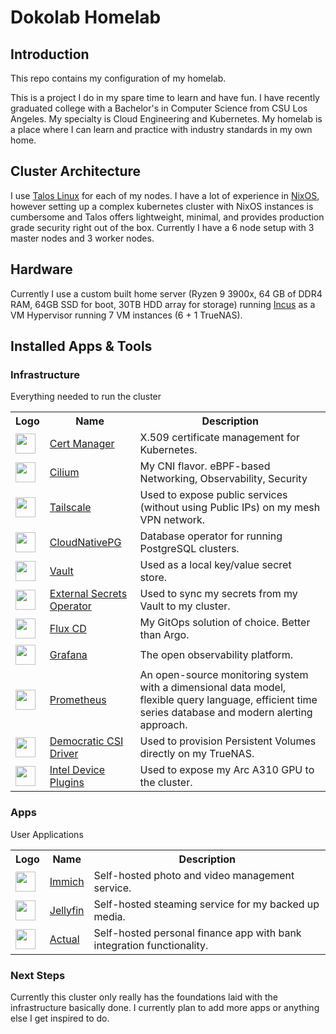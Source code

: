 # Dokolab Homelab

## Introduction
This repo contains my configuration of my homelab.

This is a project I do in my spare time to learn and have fun. I have recently graduated college with a Bachelor's in Computer Science from CSU Los Angeles. My specialty is Cloud Engineering and Kubernetes. My homelab is a place where I can learn and practice with industry standards in my own home.

## Cluster Architecture
I use [Talos Linux](https://www.talos.dev/) for each of my nodes. I have a lot of experience in [NixOS](https://nixos.org/), however setting up a complex kubernetes cluster with NixOS instances is cumbersome and Talos offers lightweight, minimal, and provides production grade security right out of the box. Currently I have a 6 node setup with 3 master nodes and 3 worker nodes.

## Hardware
Currently I use a custom built home server (Ryzen 9 3900x, 64 GB of DDR4 RAM, 64GB SSD for boot, 30TB HDD array for storage) running [Incus](https://linuxcontainers.org/incus/) as a VM Hypervisor running 7 VM instances (6 + 1 TrueNAS).




## Installed Apps & Tools
### Infrastructure
Everything needed to run the cluster
<table>
    <tr>
        <th>Logo</th>
        <th>Name</th>
        <th>Description</th>
    </tr>
    <tr>
        <td><img width="32" src="https://cdn.jsdelivr.net/gh/walkxcode/dashboard-icons/svg/cert-manager.svg"></td>
        <td><a href="https://cert-manager.io/">Cert Manager</a></td>
        <td>X.509 certificate management for Kubernetes.</td>
    </tr>
    <tr>
        <td><img width="32" src="https://cdn.jsdelivr.net/gh/homarr-labs/dashboard-icons/svg/cilium.svg"></td>
        <td><a href="https://cilium.io/">Cilium</a></td>
        <td>My CNI flavor. eBPF-based Networking, Observability, Security</td>
    </tr>
    <tr>
        <td><img width="32" src="https://is1-ssl.mzstatic.com/image/thumb/Purple221/v4/cd/61/dc/cd61dce4-ab78-64b0-95cc-14bd9dc3b11f/AppIcon-0-0-85-220-0-0-4-0-2x-0-0-0.png/1200x630bb.png"></td>
        <td><a href="https://developers.cloudflare.com/cloudflare-one/">Tailscale</a></td>
        <td>Used to expose public services (without using Public IPs) on my mesh VPN network.</td>
    </tr>
    <tr>
        <td><img width="32" src="https://cdn.jsdelivr.net/gh/homarr-labs/dashboard-icons/svg/postgresql.svg"></td>
        <td><a href="https://cloudnative-pg.io/">CloudNativePG</a></td>
        <td>Database operator for running PostgreSQL clusters.</td>
    </tr>
    <tr>
        <td><img width="32" src="https://marketplace-assets.digitalocean.com/logos/hashicorpvault.svg"></td>
        <td><a href="https://www.hashicorp.com/en/products/vault">Vault</a></td>
        <td>Used as a local key/value secret store.</td>
    </tr>
    <tr>
        <td><img width="32" src="https://external-secrets.io/latest/pictures/eso-round-logo.svg"></td>
        <td><a href="https://external-secrets.io/latest/">External Secrets Operator</a></td>
        <td>Used to sync my secrets from my Vault to my cluster.</td>
    </tr>
    <tr>
        <td><img width="32" src="https://cdn.jsdelivr.net/gh/homarr-labs/dashboard-icons/svg/flux-cd.svg"></td>
        <td><a href="https://fluxcd.io/">Flux CD</a></td>
        <td>My GitOps solution of choice. Better than Argo.</td>
    </tr>
    <tr>
        <td><img width="32" src="https://cdn.jsdelivr.net/gh/walkxcode/dashboard-icons/svg/grafana.svg"></td>
        <td><a href="https://grafana.com/">Grafana</a></td>
        <td>The open observability platform.</td>
    </tr>
    <tr>
        <td><img width="32" src="https://cdn.jsdelivr.net/gh/walkxcode/dashboard-icons/svg/prometheus.svg"></td>
        <td><a href="https://prometheus.io/">Prometheus</a></td>
        <td>An open-source monitoring system with a dimensional data model, flexible query language, efficient time series database and modern alerting approach.</td>
    </tr>
    <tr>
        <td><img width="32" src="https://www.svgrepo.com/show/414732/democracy-esteem-regard.svg"></td>
        <td><a href="https://github.com/democratic-csi/democratic-csi">Democratic CSI Driver</a></td>
        <td>Used to provision Persistent Volumes directly on my TrueNAS.</td>
    </tr>
        <tr>
        <td><img width="32" src="https://avatars.githubusercontent.com/u/17888862?s=48&v=4"></td>
        <td><a href="https://github.com/intel/intel-device-plugins-for-kubernetes">Intel Device Plugins</a></td>
        <td>Used to expose my Arc A310 GPU to the cluster.</td>
    </tr>
</table>

### Apps
User Applications
<table>
    <tr>
        <th>Logo</th>
        <th>Name</th>
        <th>Description</th>
    </tr>
    <tr>
        <td><img width="32" src="https://play-lh.googleusercontent.com/nJsRIdtaot1-FKH3kiRem4kjqUU1-_0hd_64qZH0BgtzUecYfWLCDfpk2nNVul8hOrw"></td>
        <td><a href="https://immich.app/">Immich</a></td>
        <td>Self-hosted photo and video management service.</td>
    </tr>
    <tr>
        <td><img width="32" src="https://dashboard.snapcraft.io/site_media/appmedia/2022/01/jellyfin.png"></td>
        <td><a href="https://jellyfin.org/">Jellyfin</a></td>
        <td>Self-hosted steaming service for my backed up media.</td>
    </tr>
    <tr>
        <td><img width="32" src="https://avatars.githubusercontent.com/u/37879538?s=48&v=4"></td>
        <td><a href="https://actualbudget.org/">Actual</a></td>
        <td>Self-hosted personal finance app with bank integration functionality.</td>
    </tr>
</table>

### Next Steps
Currently this cluster only really has the foundations laid with the infrastructure basically done. I currently plan to add more apps or anything else I get inspired to do.

